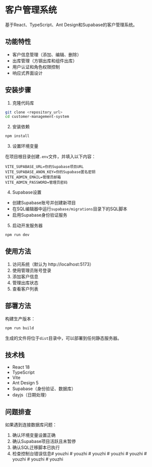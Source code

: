 # 客户管理系统

基于React、TypeScript、Ant Design和Supabase的客户管理系统。

## 功能特性

- 客户信息管理（添加、编辑、删除）
- 出库管理（方钢出库和组件出库）
- 用户认证和角色权限控制
- 响应式界面设计

## 安装步骤

1. 克隆代码库

```bash
git clone <repository_url>
cd customer-management-system
```

2. 安装依赖

```bash
npm install
```

3. 设置环境变量

在项目根目录创建`.env`文件，并填入以下内容：

```
VITE_SUPABASE_URL=你的Supabase项目URL
VITE_SUPABASE_ANON_KEY=你的Supabase匿名密钥
VITE_ADMIN_EMAIL=管理员邮箱
VITE_ADMIN_PASSWORD=管理员密码
```

4. Supabase设置

- 创建Supabase账号并创建新项目
- 在SQL编辑器中运行`supabase/migrations`目录下的SQL脚本
- 启用Supabase身份验证服务

5. 启动开发服务器

```bash
npm run dev
```

## 使用方法

1. 访问系统（默认为 http://localhost:5173）
2. 使用管理员账号登录
3. 添加客户信息
4. 管理出库状态
5. 查看客户列表

## 部署方法

构建生产版本：

```bash
npm run build
```

生成的文件将位于`dist`目录中，可以部署到任何静态服务器。

## 技术栈

- React 18
- TypeScript
- Vite
- Ant Design 5
- Supabase（身份验证、数据库）
- dayjs（日期处理）

## 问题排查

如果遇到连接数据库问题：

1. 确认环境变量设置正确
2. 确认Supabase项目活跃且未暂停
3. 确认SQL迁移脚本已执行
4. 检查控制台错误信息#   y o u z h i 
 
 #   y o u z h i  
 #   y o u z h i  
 #   y o u z h i  
 #   y o u z h i  
 #   y o u z h i  
 #   y o u z h i  
 #   y o u z h i  
 